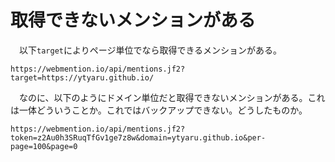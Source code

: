 # 取得できないメンションがある

　以下`target`によりページ単位でなら取得できるメンションがある。

```
https://webmention.io/api/mentions.jf2?target=https://ytyaru.github.io/
```

　なのに、以下のようにドメイン単位だと取得できないメンションがある。これは一体どういうことか。これではバックアップできない。どうしたものか。

```
https://webmention.io/api/mentions.jf2?token=z2Au0h3SRuqTfGv1ge7z8w&domain=ytyaru.github.io&per-page=100&page=0
```
